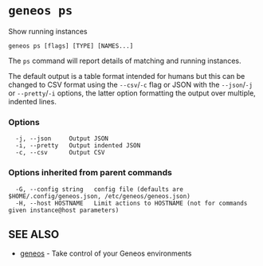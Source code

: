 # `geneos ps`

Show running instances

```text
geneos ps [flags] [TYPE] [NAMES...]
```

The `ps` command will report details of matching and running instances.

The default output is a table format intended for humans but this can be
changed to CSV format using the `--csv`/`-c` flag or JSON with the
`--json`/`-j` or `--pretty`/`-i` options, the latter option formatting
the output over multiple, indented lines.

### Options

```text
  -j, --json     Output JSON
  -i, --pretty   Output indented JSON
  -c, --csv      Output CSV
```

### Options inherited from parent commands

```text
  -G, --config string   config file (defaults are $HOME/.config/geneos.json, /etc/geneos/geneos.json)
  -H, --host HOSTNAME   Limit actions to HOSTNAME (not for commands given instance@host parameters)
```

## SEE ALSO

* [geneos](geneos.md)	 - Take control of your Geneos environments
